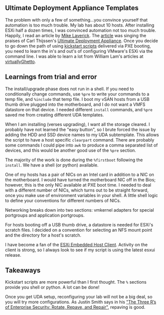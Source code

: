 ## Ultimate Deployment Appliance Templates
The problem with only a few of something...you convince yourself that automation is too much trouble. My lab has about 10 hosts. After installing ESXi half a dozen times, I was convinced automation not too much trouble. Happily, I read an article by [Mike Laverick](http://www.mikelaverick.com). The [article](http://www.mikelaverick.com/2015/08/the-ultimate-deployment-appliance-adds-vmware-esxi-6-support/) was singing the praises of Carl Thijssen's [Ultimate Deployment Appliance](http://ultimatedeployment.org). Once you decide to go down the path of using [kickstart scripts](http://pubs.vmware.com/vsphere-60/index.jsp?topic=%2Fcom.vmware.vsphere.install.doc%2FGUID-C5E255A0-CFF1-437A-BB8A-30FE0736B73F.html) delivered via PXE booting, you need to learn the in's and out's of configuring VMware's ESXi via the command line. I was able to learn a lot from William Lam's articles at [virtuallyGhetto](http://www.virtuallyghetto.com).

## Learnings from trial and error
The install/upgrade phase does not run in a shell. If you need to conditionally change commands, use `%pre` to write your commands to a temp file, and `%include` that temp file. I boot my vSAN hosts from a USB thumb drive plugged into the motherboard, and I do not want a VMFS datastore on that device. I needed different `install` commands, and `%pre` saved me from creating different UDA templates.

When I am installing (verses upgrading), I want all the storage cleared. I probably have not learned the "easy button", so I brute forced the issue by adding the HDD and SSD device names to my UDA subtemplate. This allows the script to have a host specific `clearpart` command. There are probably some commands I could pipe into `awk` to produce a comma separated list of devices, and this would be another good use of the `%pre` section.

The majority of the work is done during the `%firstboot` following the `install`. We have a shell (or python) available.

One of my hosts has a pair of NICs on an Intel card in addition to a NIC on the motherboard. I would have turned the motherboard NIC off in the Bios; however, this is the only NIC available at PXE boot time. I needed to deal with a different number of NICs, which turns out to be straight forward, once you make use of environment variables in your shell. A little shell logic to define your conventions for different numbers of NICs.

Networking breaks down into two sections: vmkernel adapters for special portgroups and application portgroups.

For hosts booting off a USB thumb drive, a datastore is needed for ESXi's scratch files. I decided on a convention for selecting an NFS mount point and the directory for a host's scratch.

I have become a fan of the [ESXi Embedded Host Client](https://labs.vmware.com/flings/esxi-embedded-host-client). Activity on the client is strong, so I always look to see if my script is using the latest esxui release.

## Takeaways
Kickstart scripts are more powerful than I first thought. The `%` sections provide you shell or python. A lot can be done!

Once you get UDA setup, reconfiguring your lab will not be a big deal, so you will try more configurations. As Justin Smith says in his ["The Three R’s of Enterprise Security: Rotate, Repave, and Repair"](https://medium.com/built-to-adapt/the-three-r-s-of-enterprise-security-rotate-repave-and-repair-f64f6d6ba29d#.7e4nbzyma), repaving is good.